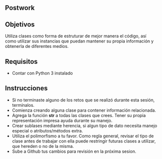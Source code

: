 ## Postwork

## Objetivos

Utiliza clases como forma de estruturar de mejor manera el código, así como utilizar sus instancias que puedan mantener su propia información y obtenerla de diferentes medios.

## Requisitos
* Contar con Python 3 instalado

## Instrucciones

* Si no terminaste alguno de los retos que se realizó durante esta sesión, termínalos.
* Comienza creando alguna clase para contener información relacionada.
* Agrega la función __str__ a todas las clases que crees. Tener su propia representación impresa ayuda durante su manejo.
* Crear sublases mediante herencia, si algun tipo de dato necesita manejo especial o atributos/métodos extra.
* Utiliza el polimorfismo a tu favor. Como regla general, revisar el tipo de clase antes de trabajar con ella puede restringir futuras clases a utilizar, que hereden o no de la misma.
* Sube a Github tus cambios para revisión en la próxima sesion.

